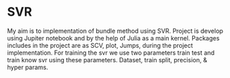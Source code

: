 # SVR
My aim is to implementation of bundle method using SVR. Project is develop using Jupiter notebook and by the help of Julia as a main kernel. Packages includes in the project are as SCV, plot, Jumps, during the project implementation. For training the svr we use two parameters train test and train know svr using these parameters. Dataset, train split, precision, & hyper params. 

